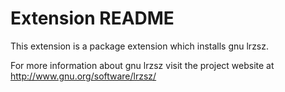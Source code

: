 # Extension README

This extension is a package extension which installs gnu lrzsz.

For more information about gnu lrzsz visit the project website at
http://www.gnu.org/software/lrzsz/

